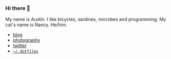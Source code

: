 ### Hi there 👋

My name is Austin. I like bicycles, sardines, microbes and programming. My
cat's name is Nancy. He/him.

* [blog](http://agdr.org/blog)
* [photography](https://foto.austinfanclub.com)
* [twitter](https://twitter.com/heyaudy)
* [`~/.dotfiles`](https://github.com/audy/dotflies)
